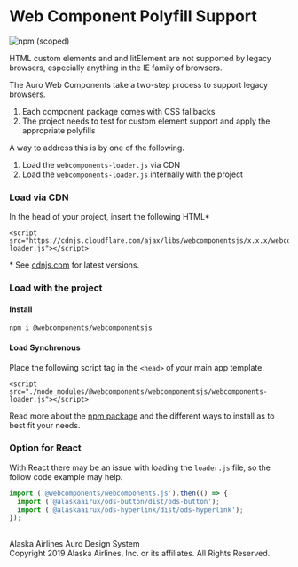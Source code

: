 # Web Component Polyfill Support

![npm (scoped)](https://img.shields.io/npm/v/@alaskaairux/ods-docs.svg?color=orange)

HTML custom elements and and litElement are not supported by legacy browsers, especially anything in the IE family of browsers.

The Auro Web Components take a two-step process to support legacy browsers.

1. Each component package comes with CSS fallbacks
2. The project needs to test for custom element support and apply the appropriate polyfills

A way to address this is by one of the following.

1. Load the `webcomponents-loader.js` via CDN
2. Load the `webcomponents-loader.js` internally with the project

### Load via CDN

In the head of your project, insert the following HTML*

```
<script src="https://cdnjs.cloudflare.com/ajax/libs/webcomponentsjs/x.x.x/webcomponents-loader.js"></script>
```

\* See [cdnjs.com](https://cdnjs.com/libraries/webcomponentsjs) for latest versions.

### Load with the project

#### Install

```
npm i @webcomponents/webcomponentsjs
```

#### Load Synchronous

Place the following script tag in the `<head>` of your main app template.

```
<script src="./node_modules/@webcomponents/webcomponentsjs/webcomponents-loader.js"></script>
```

Read more about the [npm package](https://www.npmjs.com/package/@webcomponents/webcomponentsjs) and the different ways to install as to best fit your needs.

### Option for React

With React there may be an issue with loading the `loader.js` file, so the follow code example may help.

```javascript
import ('@webcomponents/webcomponents.js').then(() => {
  import ('@alaskaairux/ods-button/dist/ods-button');
  import ('@alaskaairux/ods-hyperlink/dist/ods-hyperlink');
});
```


##
<footer>
Alaska Airlines Auro Design System<br>
Copyright 2019 Alaska Airlines, Inc. or its affiliates. All Rights Reserved.
</footer>
